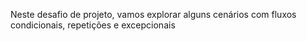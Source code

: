 Neste desafio de projeto, vamos explorar alguns cenários com fluxos condicionais, repetições e excepcionais
